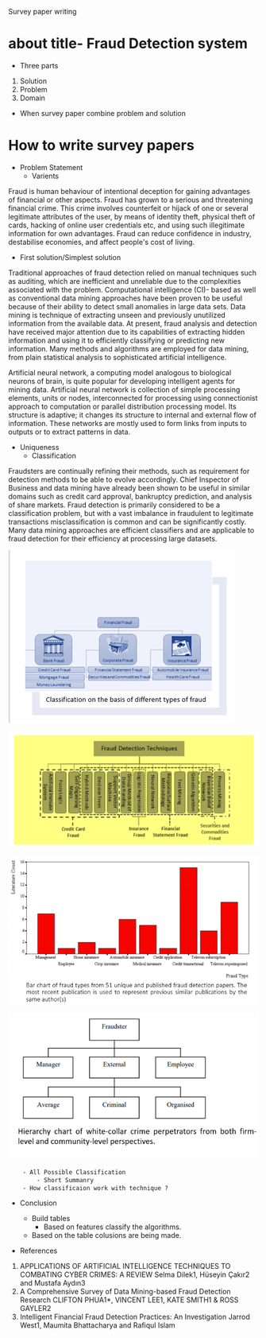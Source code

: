 Survey paper writing

# about title- Fraud Detection system
- Three parts

1. Solution
2. Problem
3. Domain

- When survey paper combine problem and solution

# How to write survey papers

- Problem Statement
	- Varients
	
Fraud is human behaviour of intentional deception for gaining advantages of financial or other aspects. Fraud has grown to a serious and threatening financial crime. This crime involves counterfeit or hijack of one or several legitimate attributes of the user, by means of identity theft, physical theft of cards, hacking of online user credentials etc, and using such illegitimate information for own advantages. Fraud can reduce confidence in industry, destabilise economies,
and affect people's cost of living. 	
	
- First solution/Simplest solution

Traditional approaches of fraud detection relied on manual techniques such as auditing, which are inefficient and unreliable due
to the complexities associated with the problem. Computational intelligence (CI)- based as well as conventional data mining approaches have been proven to be useful because of their ability to detect small anomalies in large data sets.
Data mining is technique of extracting unseen and previously unutilized information from the available data. At present, fraud analysis and detection have received major attention due to its capabilities of extracting hidden information and using it to efficiently classifying or predicting new information. Many methods and algorithms are employed for data mining, from plain statistical analysis to sophisticated artificial intelligence.

Artificial neural network, a computing model analogous to biological neurons of brain, is quite popular for developing intelligent agents for mining data. Artificial neural network is collection of simple processing elements, units or nodes, interconnected for processing using connectionist approach to computation or parallel distribution processing model. Its structure is adaptive; it changes its structure to internal and external flow of information. These networks are mostly used to form links from inputs to outputs or to extract patterns in data.

- Uniqueness
	- Classification

 Fraudsters are continually refining their methods, such as requirement for detection methods to be able to evolve accordingly.
 Chief Inspector of Business and data mining have already been shown to be useful in similar domains such as credit card approval, bankruptcy prediction, and analysis of share markets. Fraud detection is primarily considered to be a classification problem,
but with a vast imbalance in fraudulent to legitimate transactions misclassification is common and can be significantly costly. Many data mining approaches are efficient classifiers and are applicable to fraud detection for their efficiency at processing large datasets.

![1](images/1.PNG)

![2](images/2.PNG)

![3](images/3.PNG)

![4](/images/4.PNG)

		- All Possible Classification
			- Short Summanry
		- How classificaion work with technique ?
		
- Conclusion
	- Build tables
		- Based on features classify the algorithms.
	- Based on the table colusions are being made.

- References
1. APPLICATIONS OF ARTIFICIAL INTELLIGENCE
   TECHNIQUES TO COMBATING CYBER CRIMES: A REVIEW
   Selma Dilek1, Hüseyin Çakır2 and Mustafa Aydın3
2. A Comprehensive Survey of Data Mining-based Fraud Detection Research
   CLIFTON PHUA1*, VINCENT LEE1, KATE SMITH1 & ROSS GAYLER2
3. Intelligent Financial Fraud Detection Practices: An Investigation
   Jarrod West1, Maumita Bhattacharya and Rafiqul Islam

